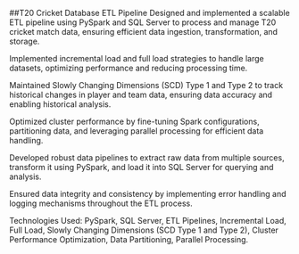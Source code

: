 ##T20 Cricket Database ETL Pipeline
Designed and implemented a scalable ETL pipeline using PySpark and SQL Server to process and manage T20 cricket match data, ensuring efficient data ingestion, transformation, and storage.

Implemented incremental load and full load strategies to handle large datasets, optimizing performance and reducing processing time.

Maintained Slowly Changing Dimensions (SCD) Type 1 and Type 2 to track historical changes in player and team data, ensuring data accuracy and enabling historical analysis.

Optimized cluster performance by fine-tuning Spark configurations, partitioning data, and leveraging parallel processing for efficient data handling.

Developed robust data pipelines to extract raw data from multiple sources, transform it using PySpark, and load it into SQL Server for querying and analysis.

Ensured data integrity and consistency by implementing error handling and logging mechanisms throughout the ETL process.

Technologies Used: PySpark, SQL Server, ETL Pipelines, Incremental Load, Full Load, Slowly Changing Dimensions (SCD Type 1 and Type 2), Cluster Performance Optimization, Data Partitioning, Parallel Processing.
